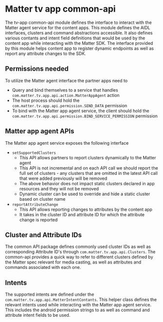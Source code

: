 # Matter tv app common-api

The tv-app common-api module defines the interface to interact with the Matter agent service for the content apps. This module defines the AIDL interfaces, clusters and command abstractions accessible. It also defines various contants and intent field definitions that would be used by the content app while interacting with the Matter SDK.
The interface provided by this module helps content app to register dynamic endpoints as well as report any attribute changes to the SDK. 

## Permissions needed



To utilize the Matter agent interface the partner apps need to
- Query and bind themselves to a service that handles ```com.matter.tv.app.api.action.MatterAppAgent``` action
- The host process should hold the ```com.matter.tv.app.api.permission.SEND_DATA``` permission
- To bind with the Matter app agent service, the client should hold the ```com.matter.tv.app.api.permission.BIND_SERVICE_PERMISSION``` permission

## Matter app agent APIs

The Matter app agent service exposes the following interface

- ```setSupportedClusters```
  - This API allows partners to report clusters dynamically to the Matter agent
  - This API is not incremental and on each API call we should report the full set of clusters - any clusters that are omitted in the latest API call that were added previously will be removed
  - The above behavior does not impact static clusters declared in app resources and they will not be removed
  - Dynamic cluster can be used to override and hide a static cluster based on cluster name
- ```reportAttributeChange```
  - This API allows reporting changes to attributes by the content app
  - It takes in the cluster ID and attribute ID for which the attribute change is reported

## Cluster and Attribute IDs

The common API package defines commonly used cluster IDs as well as corresponding Attribute ID's through ```com.matter.tv.app.api.Clusters```. The common-api provides a quick way to refer to different clusters defined by the Matter spec relevant for media casting, as well as attributes and commands associated with each one.

## Intents

The supported intents are defined under the ```com.matter.tv.app.api.MatterIntentContants```. This helper class defines the relevant intents used while interacting with the Matter app agent service.
This includes the android permission strings to as well as command and attribute intent fields to be used.